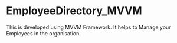 # EmployeeDirectory_MVVM

This is developed using MVVM Framework. It helps to Manage your Employees in the organisation.

